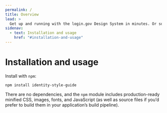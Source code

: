 ```yaml
---
permalink: /
title: Overview
lead: >
  Get up and running with the login.gov Design System in minutes. Or something catchy like that.
sidenav:
  - text: Installation and usage
    href: "#installation-and-usage"
---
```


# Installation and usage

Install with `npm`:

```
npm install identity-style-guide
```

There are no dependencies, and the `npm` module includes production-ready minified CSS, images, fonts, and JavaScript (as well as source files if you’d prefer to build them in your application’s build pipeline).
